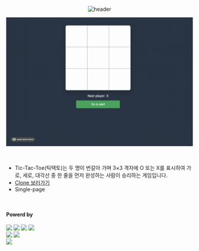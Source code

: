 <div align="center">

  ![header](https://capsule-render.vercel.app/api?type=waving&color=4078c0&height=180&section=header&text=Tic-Tac-Toe%20%20Clone&fontSize=45&animation=fadeIn&fontAlignY=38&desc=yonghun16&descAlignY=55&descAlign=85)

  <a href="https://tictactoe-nine-sandy.vercel.app/"><img src="https://github.com/yonghun16/tictactoe/blob/main/preview.gif?raw=true" width=800px /></a>
	
</div>

</br>

<ul>
  <li>
      Tic-Tac-Toe(틱택토)는 두 명이 번갈아 가며 3×3 격자에 O 또는 X를 표시하여 가로, 세로, 대각선 중 한 줄을 먼저 완성하는 사람이 승리하는 게임입니다.
  </li>
	<li>
		<a href="https://tictactoe-nine-sandy.vercel.app/">Clone 보러가기</a>
	</li>
	<li>
		Single-page
	</li>
</ul>

</br>

<h4>Powerd by</h4>
<div>
	<!-- HTML --><a href="https://html.spec.whatwg.org/"><img src="https://img.shields.io/badge/HTML5-E34F26?style=flat&logo=HTML5&logoColor=white" /></a>
	<!-- CSS --><a href="https://www.w3.org/Style/CSS/"><img src="https://img.shields.io/badge/CSS3-1572B6?style=flat&logo=CSS3&logoColor=white" /></a>
	<!-- JavaScript --><a href="https://www.ecma-international.org/"><img src="https://img.shields.io/badge/JavaScript-F7DF1E?style=flat&logo=JavaScript&logoColor=white" /></a>
	<!-- React --><a href="https://reactjs.org/"><img src="https://img.shields.io/badge/React-58B4CD?style=flat&logo=React&logoColor=white" /></a>
	<br>
	<!-- Vite --><a href="https://vitejs.dev/"><img src="https://img.shields.io/badge/Vite-646CFF?style=flat&logo=Vite&logoColor=white" /></a>
	<!-- Vercel --><a href="https://vercel.com/"><img src="https://img.shields.io/badge/Vercel-000000?style=flat&logo=Vercel&logoColor=white" /></a>
 	<br>
	<!-- Vim --><a href="https://www.vim.org"><img src="https://img.shields.io/badge/Vim-019733?style=flat&logo=vim&logoColor=white" /></a>
  
</div>
